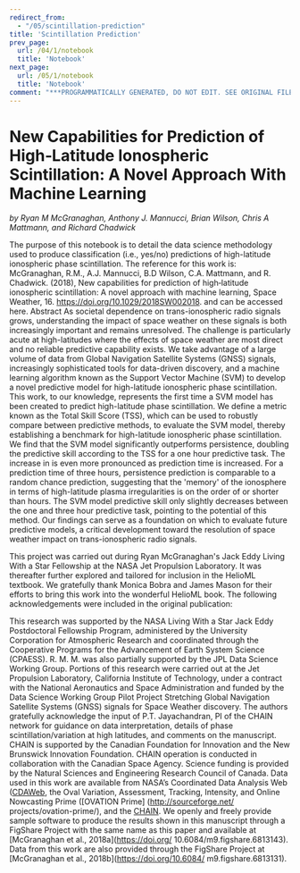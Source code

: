 ```yaml
---
redirect_from:
  - "/05/scintillation-prediction"
title: 'Scintillation Prediction'
prev_page:
  url: /04/1/notebook
  title: 'Notebook'
next_page:
  url: /05/1/notebook
  title: 'Notebook'
comment: "***PROGRAMMATICALLY GENERATED, DO NOT EDIT. SEE ORIGINAL FILES IN /content***"
---
```

New Capabilities for Prediction of High‐Latitude Ionospheric Scintillation: A Novel Approach With Machine Learning
============================================
*by Ryan M McGranaghan, Anthony J. Mannucci, Brian Wilson, Chris A Mattmann, and Richard Chadwick*

The purpose of this notebook is to detail the data science methodology used to produce classification (i.e., yes/no) predictions of high-latitude ionospheric phase scintillation. The reference for this work is:
McGranaghan, R.M., A.J. Mannucci, B.D Wilson, C.A. Mattmann, and R. Chadwick. (2018), New capabilities for prediction of high‐latitude ionospheric scintillation: A novel approach with machine learning, Space Weather, 16. https://doi.org/10.1029/2018SW002018.
and can be accessed here.
Abstract
As societal dependence on trans-ionospheric radio signals grows, understanding the impact of space weather on these signals is both increasingly important and remains unresolved. The challenge is particularly acute at high-latitudes where the effects of space weather are most direct and no reliable predictive capability exists. We take advantage of a large volume of data from Global Navigation Satellite Systems (GNSS) signals, increasingly sophisticated tools for data-driven discovery, and a machine learning algorithm known as the Support Vector Machine (SVM) to develop a novel predictive model for high-latitude ionospheric phase scintillation. This work, to our knowledge, represents the first time a SVM model has been created to predict high-latitude phase scintillation. We define a metric known as the Total Skill Score (TSS), which can be used to robustly compare between predictive methods, to evaluate the SVM model, thereby establishing a benchmark for high-latitude ionospheric phase scintillation. We find that the SVM model significantly outperforms persistence, doubling the predictive skill according to the TSS for a one hour predictive task. The increase in is even more pronounced as prediction time is increased. For a prediction time of three hours, persistence prediction is comparable to a random chance prediction, suggesting that the 'memory' of the ionosphere in terms of high-latitude plasma irregularities is on the order of or shorter than hours. The SVM model predictive skill only slightly decreases between the one and three hour predictive task, pointing to the potential of this method. Our findings can serve as a foundation on which to evaluate future predictive models, a critical development toward the resolution of space weather impact on trans-ionospheric radio signals.

This project was carried out during Ryan McGranaghan's Jack Eddy Living With a Star Fellowship at the NASA Jet Propulsion Laboratory. It was thereafter further explored and tailored for inclusion in the HelioML textbook. We gratefully thank Monica Bobra and James Mason for their efforts to bring this work into the wonderful HelioML book. The following acknowledgements were included in the original publication: 

This research was supported by the NASA Living With a Star Jack Eddy Postdoctoral Fellowship Program, administered by the University Corporation for Atmospheric Research and coordinated through the Cooperative Programs for the Advancement of Earth System Science (CPAESS). R. M. M. was also partially supported by the JPL Data Science Working Group. Portions of this research were carried out at the Jet Propulsion Laboratory, California Institute of Technology, under a contract with the National Aeronautics and Space Administration and funded by the Data Science Working Group Pilot Project Stretching Global Navigation Satellite Systems (GNSS) signals for Space Weather discovery. The authors gratefully acknowledge the input of P.T. Jayachandran, PI of the CHAIN network for guidance on data interpretation, details of phase scintillation/variation at high latitudes, and comments on the manuscript. CHAIN is supported by the Canadian Foundation for Innovation and the New Brunswick Innovation Foundation. CHAIN operation is conducted in collaboration with the Canadian Space Agency. Science funding is provided by the Natural Sciences and Engineering Research Council of Canada.
Data used in this work are
available from NASA’s Coordinated Data Analysis Web ([CDAWeb](https://cdaweb.sci.gsfc.nasa.gov/), the Oval Variation, Assessment, Tracking, Intensity, and Online Nowcasting Prime ([OVATION Prime] (http://sourceforge.net/ projects/ovation-prime/), and the [CHAIN](http://chain.physics.unb.ca/chain/). 
We openly and freely provide sample software to produce the results shown in this manuscript through a FigShare Project with
the same name as this paper and available at [McGranaghan et al., 2018a](https://doi.org/ 10.6084/m9.figshare.6813143).
Data from this work are also provided through the FigShare Project at  [McGranaghan et al., 2018b](https://doi.org/10.6084/ m9.figshare.6813131).
